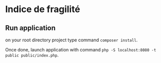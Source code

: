 # Indice de fragilité

## Run application

on your root directory project type command `composer install`.

Once done, launch application with command `php -S localhost:8080 -t public public/index.php`.

